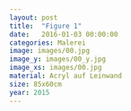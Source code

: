 ```yaml
---
layout: post
title:  "Figure 1"
date:   2016-01-03 00:00:00
categories: Malerei
image: images/00.jpg
image_y: images/00_y.jpg
image_xs: images/00.jpg
material: Acryl auf Leinwand
size: 85x60cm
year: 2015
---
```

